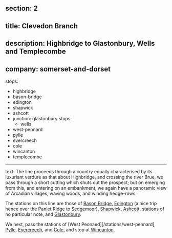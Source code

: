 section: 2
----
title: Clevedon Branch
----
description: Highbridge to Glastonbury, Wells and Templecombe
----
company: somerset-and-dorset
----
stops:
- highbridge
- bason-bridge
- edington
- shapwick
- ashcott
- junction: glastonbury
  stops:
    - wells
- west-pennard
- pylle
- evercreech
- cole
- wincanton
- templecombe
----
text: The line proceeds through a country equally characterised by its luxuriant verdure as that about Highbridge, and crossing the river Brue, we pass through a short cutting which shuts out the prospect; but on emerging from this, and entering on an embankment, we again have a panoramic view of Arcadian villages, waving woods, and winding hedge-rows.

The stations on this line are those of [Bason Bridge](/stations/bason-bridge), [Edington](/stations/edington) (a nice trip hence over the Panlet Ridge to Sedgemoor), [Shapwick](/stations/shapwick), [Ashcott](/stations/ashcott), stations of no particular note, and [Glastonbury](/stations/glastonbury).

We next, pass the stations of [West Peonaed][/stations/west-pennard], [Pylle](/stations/pylle), [Eyercreech](/stations/evercreech), and [Cole](/stations/cole), and stop at [Wincanton](/stations/wincanton).
